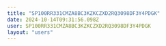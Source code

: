 ```yaml
---
title: "SP100RR331CMZA8BC3KZKCZXD2RQ3098DF3Y4PDGK"
date: 2024-10-14T09:31:56.098Z
user: SP100RR331CMZA8BC3KZKCZXD2RQ3098DF3Y4PDGK
layout: "users"
---
```

    